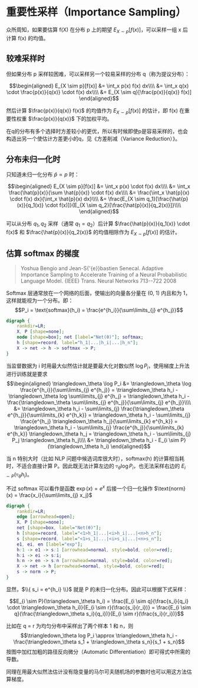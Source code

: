 # 重要性采样（Importance Sampling）


众所周知，如果要估算 f(X) 在分布 p 上的期望 $E_{X \sim p}[f(x)]$，可以采样一组 x 后计算 f(x) 的均值。

## 较难采样时


但如果分布 p 采样较困难，可以采样另一个较易采样的分布 q（称为提议分布）：

$$\begin{aligned}
E_{X \sim p}[f(x)]
&= \int_x p(x) f(x) dx\\\\
&= \int_x q(x) \cdot \frac{p(x)}{q(x)} \cdot f(x) dx\\\\
&= E_{X \sim q}[\frac{p(x)}{q(x)} f(x)]
\end{aligned}$$

然后计算 $\frac{p(x)}{q(x)} f(x)$ 的均值作为 $E_{X \sim p}[f(x)]$ 的估计，即 f(x) 在重要性权重 $\frac{p(x)}{q(x)}$ 下的加权平均。

在q的分布有多个选择时方差较小的更优，所以有时候即使p是容易采样的，也会构造出另一个使估计方差更小的q，见《方差削减（Variance Reduction）》。

## 分布未归一化时

只知道未归一化分布 $\hat{p} \propto p$ 时：


$$\begin{aligned}
E_{X \sim p}[f(x)]
&= \int_x p(x) \cdot f(x) dx\\\\
&= \int_x \frac{\hat{p}(x)}{\sum \hat{p}(x)} \cdot f(x) dx\\\\
&= \frac{\int_x \hat{p}(x) \cdot f(x) dx}{\int_x \hat{p}(x) dx}\\\\
&= \frac{E_{X \sim q_1}[\frac{\hat{p}(x)}{q_1(x)} \cdot f(x)]}{E_{X \sim q_2}[\frac{\hat{p}(x)}{q_2(x)}]}\\\\
\end{aligned}$$


可以从分布 $q_1, q_2$ 采样（通常 $q_1 = q_2$）后计算 $\frac{\hat{p}(x)}{q_1(x)} \cdot f(x)$ 和 $\frac{\hat{p}(x)}{q_2(x)}$ 的均值相除作为 $E_{X \sim p}[f(x)]$ 的估计。

## 估算 softmax 的梯度

> Yoshua Bengio and Jean-S{\'{e}}bastien Senecal. Adaptive Importance Sampling to Accelerate Training of a Neural Probabilistic Language Model. {IEEE} Trans. Neural Networks 713--722  2008


Softmax 层通常放在一个网络的后面，使输出的向量各分量在 (0, 1) 内且和为 1，这样就能视为一个分布。即：$$P_i = \text{softmax}(h_i) = \frac{e^{h_i}}{\sum\limits_{j} e^{h_j}}$$


```dot
digraph {
    rankdir=LR;
    X, P [shape=none];
    node [shape=box]; net [label="Net(θ)"]; softmax;
    h [shape=record, label="h_1|...|h_i|...|h_n"];
    X -> net -> h -> softmax -> P;
}
```


当监督数据为 i 时用最大似然估计就是要最大化对数似然 $\log P_i$，使用梯度上升法进行训练就是要求 $$\begin{aligned}
\triangledown_\theta \log P_i
&= \triangledown_\theta \log \frac{e^{h_i}}{\sum\limits_{j} e^{h_j}}
= \triangledown_\theta h_i - \triangledown_\theta log \sum\limits_{j} e^{h_j} 
= \triangledown_\theta h_i - \frac{\triangledown_\theta \sum\limits_{j} e^{h_j}}{\sum\limits_{j} e^{h_j}}\\\\
&= \triangledown_\theta h_i - \sum\limits_{j} \frac{\triangledown_\theta e^{h_j}}{\sum\limits_{k} e^{h_k}}
= \triangledown_\theta h_i - \sum\limits_{j} \frac{e^{h_j} \triangledown_\theta h_j}{\sum\limits_{k} e^{h_k}}
= \triangledown_\theta h_i - \sum\limits_{j} \frac{e^{h_j}}{\sum\limits_{k} e^{h_k}} \triangledown_\theta h_j
= \triangledown_\theta h_i - \sum\limits_{j} P_j \triangledown_\theta h_j\\\\
&= \triangledown_\theta h_i - E_{i \sim P}(\triangledown_\theta h_i)
\end{aligned}$$


当 n 特别大时（比如 NLP 问题中候选词库很大时），softmax(h) 的计算相当耗时，不适合直接计算 P。因此既无法计算左边的 $\triangledown_\theta \log P_i$，也无法采样右边的 $E_{i \sim P}(\triangledown_\theta h_i)$。


不过 softmax 可以看作是函数 $\exp(x) = e^x$ 后接一个归一化操作 $\text{norm}(x) = \frac{x_i}{\sum\limits_{j} x_j}$

```dot
digraph {
    rankdir=LR;
    edge [arrowhead=open];
    X, P [shape=none];
    net [shape=box, label="Net(θ)"];
    h [shape=record, label="<1>h_1|...|<i>h_i|...|<n>h_n"];
    s [shape=record, label="<1>s_1|...|<i>s_i|...|<n>s_n"];
    e1, ei, en [label="exp"];
    h:1 -> e1 -> s:1 [arrowhead=normal, style=bold, color=red];
    h:i -> ei -> s:i;
    h:n -> en -> s:n [arrowhead=normal, style=bold, color=red];
    X -> net -> h [arrowhead=normal, style=bold, color=red];
    s -> norm -> P;
}
```


显然，$\\{ s_i = e^{h_i} \\}$ 就是 P 的未归一化分布。因此可以根据下式采样：

$$E_{i \sim P}(\triangledown_\theta h_i)
= \frac{E_{i \sim q}(\frac{s_i}{q_i} \cdot \triangledown_\theta h_i)}{E_{i \sim r}(\frac{s_i}{r_i})}
= \frac{E_{i \sim q}(\frac{\triangledown_\theta s_i}{q_i})}{E_{i \sim r}(\frac{s_i}{r_i})}$$


比如在 q = r 为均匀分布中采样出了两个样本 1 和 n，则 $$\triangledown_\theta log P_i \approx \triangledown_\theta h_i - \frac{\triangledown_\theta s_1 + \triangledown_\theta s_n}{s_1 + s_n}$$
按图中加红加粗的路径反向微分（Automatic Differentiation）即可得式中所需的导数。

同理在用最大似然法估计没有隐变量的马尔可夫随机场的参数时也可以用这方法估算梯度。
